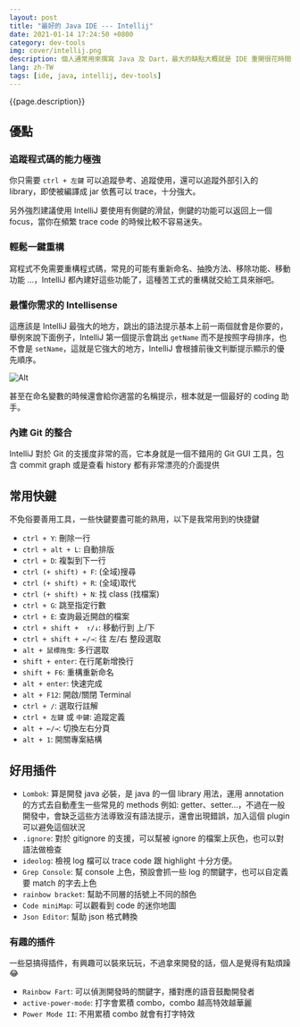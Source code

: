 ```yaml
---
layout: post
title: "最好的 Java IDE --- Intellij"
date: 2021-01-14 17:24:50 +0800
category: dev-tools
img: cover/intellij.png
description: 個人通常用來撰寫 Java 及 Dart，最大的缺點大概就是 IDE 重開很花時間，但是不影響他的強大使用體驗，Intellisense 速度快且精確，語法支援上很友善，自動完成的提示可以有效優化程式碼，程式碼檢查功能嚴謹，啟動後運行速度快，使用體驗相當良好，各種插件也是功能強大，下面就慢慢來介紹各個強大之處
lang: zh-TW
tags: [ide, java, intellij, dev-tools]
---
```


{{page.description}}

## 優點

### 追蹤程式碼的能力極強

你只需要 `ctrl + 左鍵` 可以追蹤參考、追蹤使用，還可以追蹤外部引入的 library，即使被編譯成 jar 依舊可以 trace，十分強大。

另外強烈建議使用 IntelliJ 要使用有側鍵的滑鼠，側鍵的功能可以返回上一個 focus，當你在頻繁 trace code 的時候比較不容易迷失。

### 輕鬆一鍵重構

寫程式不免需要重構程式碼，常見的可能有重新命名、抽換方法、移除功能、移動功能 ...，IntelliJ 都內建好這些功能了，這種苦工式的重構就交給工具來辦吧。

### 最懂你需求的 Intellisense

這應該是 IntelliJ 最強大的地方，跳出的語法提示基本上前一兩個就會是你要的，舉例來說下面例子，IntelliJ 第一個提示會跳出 `getName` 而不是按照字母排序，也不會是 `setName`，這就是它強大的地方，IntelliJ 會根據前後文判斷提示顯示的優先順序。

![Alt]({{site.baseurl}}/assets/img/intellij-intellisense1.png)

甚至在命名變數的時候還會給你適當的名稱提示，根本就是一個最好的 coding 助手。

### 內建 Git 的整合

IntelliJ 對於 Git 的支援度非常的高，它本身就是一個不錯用的 Git GUI 工具，包含 commit graph 或是查看 history 都有非常漂亮的介面提供

## 常用快鍵

不免俗要善用工具，一些快鍵要盡可能的熟用，以下是我常用到的快捷鍵

+ `ctrl + Y`: 刪除一行
+ `ctrl + alt + L`: 自動排版
+ `ctrl + D`: 複製到下一行
+ `ctrl (+ shift) + F`: (全域)搜尋
+ `ctrl (+ shift) + R`: (全域)取代
+ `ctrl (+ shift) + N`: 找 class (找檔案)
+ `ctrl + G`: 跳至指定行數
+ `ctrl + E`: 查詢最近開啟的檔案
+ `ctrl + shift +  ↑/↓`: 移動行到 上/下
+ `ctrl + shift + ←/→`: 往 左/右 整段選取
+ `alt + 鼠標拖曳`: 多行選取
+ `shift + enter`: 在行尾新增換行
+ `shift + F6`: 重構重新命名
+ `alt + enter`: 快速完成
+ `alt + F12`: 開啟/關閉 Terminal
+ `ctrl + /`: 選取行註解
+ `ctrl + 左鍵` 或 `中鍵`: 追蹤定義
+ `alt + ←/→`: 切換左右分頁
+ `alt + 1`: 開關專案結構

## 好用插件

+ `Lombok`: 算是開發 java 必裝，是 java 的一個 library 用法，運用 annotation 的方式去自動產生一些常見的 methods 例如: getter、setter...，不過在一般開發中，會缺乏這些方法導致沒有語法提示，還會出現錯誤，加入這個 plugin 可以避免這個狀況
+ `.ignore`: 對於 gitignore 的支援，可以幫被 ignore 的檔案上灰色，也可以對語法做檢查
+ `ideolog`: 檢視 log 檔可以 trace code 跟 highlight 十分方便。
+ `Grep Console`: 幫 console 上色，預設會抓一些 log 的關鍵字，也可以自定義要 match 的字去上色
+ `rainbow bracket`: 幫助不同層的括號上不同的顏色
+ `Code miniMap`: 可以觀看到 code 的迷你地圖
+ `Json Editor`: 幫助 json 格式轉換

### 有趣的插件

一些惡搞得插件，有興趣可以裝來玩玩，不過拿來開發的話，個人是覺得有點煩躁😂

+ `Rainbow Fart`: 可以偵測開發時的關鍵字，播對應的語音鼓勵開發者
+ `active-power-mode`: 打字會累積 combo，combo 越高特效越華麗
+ `Power Mode II`: 不用累積 combo 就會有打字特效
